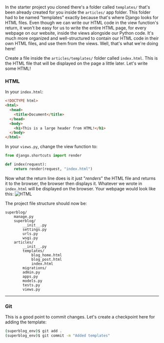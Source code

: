 In the starter project you cloned there's a folder called `templates/` that's been already created for you inside the `articles/` app folder. This folder had to be named "templates" exactly because that's where Django looks for HTML files. Even though we can write our HTML code in the view function's return, it won't be easy for us to write the entire HTML page, for every webpage on our website, inside the views alongside our Python code. It's much more organized and well-structured to contain our HTML code in their own HTML files, and use them from the views. Well, that's what we're doing here!

Create a file inside the `articles/templates/` folder called `index.html`. This is the HTML file that will be displayed on the page a little later. Let's write some HTML!

### HTML

In your `index.html`:

```html
<!DOCTYPE html>
<html>
  <head>
    <title>Document</title>
  </head>
  <body>
    <h1>This is a large header from HTML!</h1>
  </body>
</html>
```

In your `views.py`, change the view function to:

```python
from django.shortcuts import render

def index(request):
    return render(request, "index.html")
```

Now what the return line does is it just "_renders_" the HTML file and returns it to the browser, the browser then displays it. Whatever we wrote in `index.html` will be displayed on the browser. Your webpage would look like this:
![HTML](https://i.imgur.com/E0YSLA2.png)

The project file structure should now be:

```
superblog/
    manage.py
    superblog/
        __init__.py
        settings.py
        urls.py
        wsgi.py
    articles/
        __init__.py
        templates/
            blog_home.html
            blog_post.html
            index.html
        migrations/
        admin.py
        apps.py
        models.py
        tests.py
        views.py
```

---

### Git

This is a good point to commit changes. Let's create a checkpoint here for adding the template:

```bash
(superblog_env)$ git add .
(superblog_env)$ git commit -m "Added templates"
```
